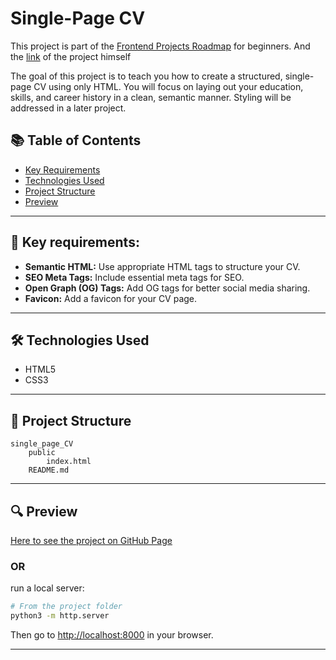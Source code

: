# Single-Page CV 
This project is part of the [Frontend Projects Roadmap](https://roadmap.sh/frontend/projects) for beginners. And the [link](https://roadmap.sh/projects/single-page-cv) of the project himself 

The goal of this project is to teach you how to create a structured, single-page CV using only HTML. You will focus on laying out your education, skills, and career history in a clean, semantic manner. Styling will be addressed in a later project.

## 📚 Table of Contents

- [Key Requirements](#key-requirements)
- [Technologies Used](#technologies-used)
- [Project Structure](#project-structure)
- [Preview](#preview)

---

## 🔑 Key requirements:

- **Semantic HTML:** Use appropriate HTML tags to structure your CV.
- **SEO Meta Tags:** Include essential meta tags for SEO.
- **Open Graph (OG) Tags:** Add OG tags for better social media sharing.
- **Favicon:** Add a favicon for your CV page.

---

## 🛠️ Technologies Used

- HTML5
- CSS3

---

## 📁 Project Structure
<!-- START PROJECT STRUCTURE -->
```
single_page_CV
	public
		index.html
	README.md

```
<!-- END PROJECT STRUCTURE -->

---

## 🔍 Preview

<!-- START LINK TO PREVIEW --> 
[Here to see the project on GitHub Page](https://kizz4.github.io/practice/frontend_practice/beginner_projects/single_page_CV/public)
<!-- END LINK TO PREVIEW -->

### OR

run a local server:

```bash
# From the project folder
python3 -m http.server
```

Then go to [http://localhost:8000](http://localhost:8000) in your browser.

---